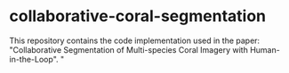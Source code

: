 # collaborative-coral-segmentation
This repository contains the code implementation used in the paper: "Collaborative Segmentation of Multi-species Coral Imagery with Human-in-the-Loop". "
